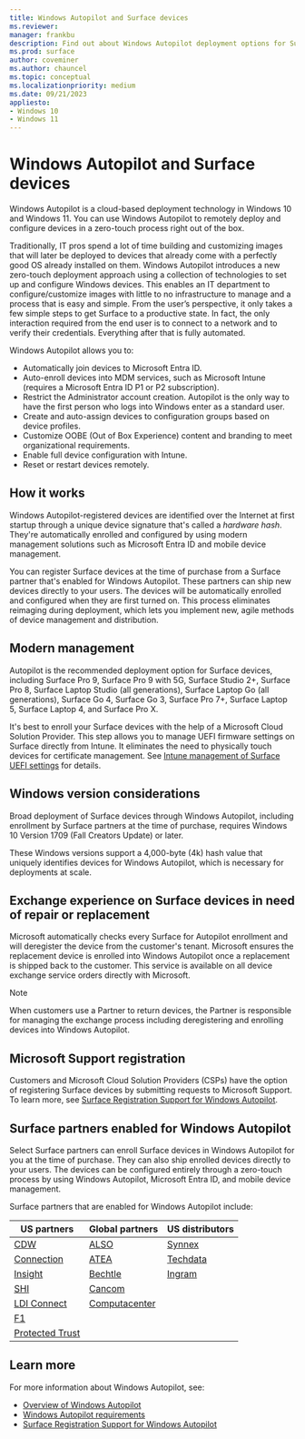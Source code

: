 ```yaml
---
title: Windows Autopilot and Surface devices
ms.reviewer: 
manager: frankbu
description: Find out about Windows Autopilot deployment options for Surface devices.
ms.prod: surface
author: coveminer
ms.author: chauncel
ms.topic: conceptual
ms.localizationpriority: medium
ms.date: 09/21/2023
appliesto:
- Windows 10
- Windows 11
---
```


# Windows Autopilot and Surface devices

Windows Autopilot is a cloud-based deployment technology in Windows 10 and Windows 11. You can use Windows Autopilot to remotely deploy and configure devices in a zero-touch process right out of the box.

Traditionally, IT pros spend a lot of time building and customizing images that will later be deployed to devices that already come with a perfectly good OS already installed on them. Windows Autopilot introduces a new zero-touch deployment approach using a collection of technologies to set up and configure Windows devices. This enables an IT department to configure/customize images with little to no infrastructure to manage and a process that is easy and simple. From the user’s perspective, it only takes a few simple steps to get Surface to a productive state. In fact, the only interaction required from the end user is to connect to a network and to verify their credentials. Everything after that is fully automated.

Windows Autopilot allows you to:

- Automatically join devices to Microsoft Entra ID.
- Auto-enroll devices into MDM services, such as Microsoft Intune (requires a Microsoft Entra ID P1 or P2 subscription).
- Restrict the Administrator account creation. Autopilot is the only way to have the first person who logs into Windows enter as a standard user.
- Create and auto-assign devices to configuration groups based on device profiles.
- Customize OOBE (Out of Box Experience) content and branding to meet organizational requirements.
- Enable full device configuration with Intune.
- Reset or restart devices remotely.

## How it works

Windows Autopilot-registered devices are identified over the Internet at first startup through a unique device signature that's called a *hardware hash*. They're automatically enrolled and configured by using modern management solutions such as Microsoft Entra ID and mobile device management.

You can register Surface devices at the time of purchase from a Surface partner that's enabled for Windows Autopilot. These partners can ship new devices directly to your users. The devices will be automatically enrolled and configured when they are first turned on. This process eliminates reimaging during deployment, which lets you implement new, agile methods of device management and distribution.

## Modern management

Autopilot is the recommended deployment option for Surface devices, including Surface Pro 9, Surface Pro 9 with 5G, Surface Studio 2+, Surface Pro 8, Surface Laptop Studio (all generations), Surface Laptop Go (all generations), Surface Go 4, Surface Go 3, Surface Pro 7+, Surface Laptop 5, Surface Laptop 4, and Surface Pro X.

 It's best to enroll your Surface devices with the help of a Microsoft Cloud Solution Provider. This step allows you to manage UEFI firmware settings on Surface directly from Intune. It eliminates the need to physically touch devices for certificate management. See [Intune management of Surface UEFI settings](surface-manage-dfci-guide.md) for details.

## Windows version considerations

Broad deployment of Surface devices through Windows Autopilot, including enrollment by Surface partners at the time of purchase, requires Windows 10 Version 1709 (Fall Creators Update) or later.

These Windows versions support a 4,000-byte (4k) hash value that uniquely identifies devices for Windows Autopilot, which is necessary for deployments at scale.

## Exchange experience on Surface devices in need of repair or replacement

Microsoft automatically checks every Surface for Autopilot enrollment and will deregister the device from the customer's tenant.  Microsoft ensures the replacement device is enrolled into Windows Autopilot once a replacement is shipped back to the customer. This service is available on all device exchange service orders directly with Microsoft.

> [!NOTE]
> When customers use a Partner to return devices, the Partner is responsible for managing the exchange process including deregistering and enrolling devices into Windows Autopilot.

## Microsoft Support registration

Customers and Microsoft Cloud Solution Providers (CSPs) have the option of registering Surface devices by submitting requests to Microsoft Support. To learn more, see [Surface Registration Support for Windows Autopilot](surface-autopilot-registration-support.md).

## Surface partners enabled for Windows Autopilot

Select Surface partners can enroll Surface devices in Windows Autopilot for you at the time of purchase. They can also ship enrolled devices directly to your users. The devices can be configured entirely through a zero-touch process by using Windows Autopilot, Microsoft Entra ID, and mobile device management.

Surface partners that are enabled for Windows Autopilot include:

| US partners | Global partners | US distributors |
|--------------|---------------|-------------------|
|  [CDW](https://www.cdw.com/) |  [ALSO](https://www.also.com/ec/cms5/da_2800/2800-msportal/products-and-solutions/surface/surface-is-more/surface-and-wa/index.jsp) |  [Synnex](https://www.synnexcorp.com/us/microsoft/surface-autopilot/)  |
|  [Connection](https://www.connection.com/brand/microsoft/microsoft-surface)   |  [ATEA](https://www.atea.com/) |  [Techdata](https://www.techdata.com/)  |
|  [Insight](https://www.insight.com/en_US/buy/partner/microsoft/surface/windows-autopilot.html)  |  [Bechtle](https://www.bechtle.com/marken/microsoft/microsoft-windows-autopilot) |  [Ingram](https://go.microsoft.com/fwlink/p/?LinkID=2128954)   |
|  [SHI](https://www.shi.com/Surface) |  [Cancom](https://www.cancom.de/) |    |
|  [LDI Connect](https://www.myldi.com/managed-it/)  |  [Computacenter](https://www.computacenter.com/uk) |    |
|  [F1](https://www.functiononeit.com/#empower)  |   |  |
|  [Protected Trust](https://go.microsoft.com/fwlink/p/?LinkID=2129005) | | |

## Learn more

For more information about Windows Autopilot, see:

- [Overview of Windows Autopilot](/windows/deployment/windows-autopilot/windows-10-autopilot)
- [Windows Autopilot requirements](/windows/deployment/windows-autopilot/windows-autopilot-requirements)
- [Surface Registration Support for Windows Autopilot](surface-autopilot-registration-support.md)
